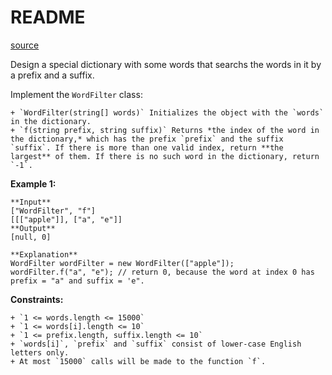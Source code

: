 # README #

[source](https://leetcode.com/problems/prefix-and-suffix-search/)

Design a special dictionary with some words that searchs the words in it by a prefix and a suffix.

Implement the `WordFilter` class:


	+ `WordFilter(string[] words)` Initializes the object with the `words` in the dictionary.
	+ `f(string prefix, string suffix)` Returns *the index of the word in the dictionary,* which has the prefix `prefix` and the suffix `suffix`. If there is more than one valid index, return **the largest** of them. If there is no such word in the dictionary, return `-1`.



**Example 1:**

```
**Input**
["WordFilter", "f"]
[[["apple"]], ["a", "e"]]
**Output**
[null, 0]

**Explanation**
WordFilter wordFilter = new WordFilter(["apple"]);
wordFilter.f("a", "e"); // return 0, because the word at index 0 has prefix = "a" and suffix = 'e".

```

**Constraints:**


	+ `1 <= words.length <= 15000`
	+ `1 <= words[i].length <= 10`
	+ `1 <= prefix.length, suffix.length <= 10`
	+ `words[i]`, `prefix` and `suffix` consist of lower-case English letters only.
	+ At most `15000` calls will be made to the function `f`.
